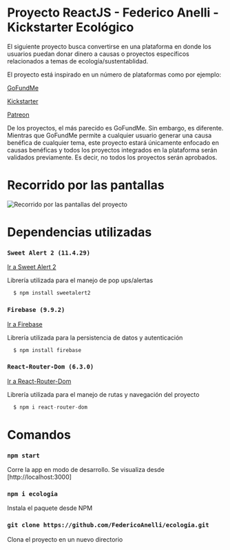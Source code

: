 # Proyecto ReactJS - Federico Anelli - Kickstarter Ecológico

El siguiente proyecto busca convertirse en una plataforma en donde los usuarios puedan donar dinero a causas o proyectos específicos relacionados a temas de ecología/sustentablidad.

El proyecto está inspirado en un número de plataformas como por ejemplo:

[GoFundMe](https://gofundme.com)

[Kickstarter](https://kickstarter.com)

[Patreon](https://www.patreon.com/)

De los proyectos, el más parecido es GoFundMe. Sin embargo, es diferente. Mientras que GoFundMe permite a cualquier usuario generar una causa benéfica de cualquier tema, este proyecto estará únicamente enfocado en causas benéficas y todos los proyectos integrados en la plataforma serán validados previamente. Es decir, no todos los proyectos serán aprobados.




# Recorrido por las pantallas


![Recorrido por las pantallas del proyecto](https://github.com/FedericoAnelli/ecologia/raw/main/src/components/assets/videoTutorial.gif)




# Dependencias utilizadas

### `Sweet Alert 2 (11.4.29)`

[Ir a Sweet Alert 2](https://sweetalert2.github.io/)

Librería utilizada para el manejo de pop ups/alertas
```javascript
  $ npm install sweetalert2
```

### `Firebase (9.9.2)`

[Ir a Firebase](https://firebase.google.com/)

Librería utilizada para la persistencia de datos y autenticación
```javascript
  $ npm install firebase
```

### `React-Router-Dom (6.3.0)`

[Ir a React-Router-Dom](https://reactrouter.com/en/main)

Librería utilizada para el manejo de rutas y navegación del proyecto

```javascript
  $ npm i react-router-dom
```




# Comandos

### `npm start`

Corre la app en modo de desarrollo.
Se visualiza desde [http://localhost:3000]

### `npm i ecologia`

Instala el paquete desde NPM

### `git clone https://github.com/FedericoAnelli/ecologia.git`

Clona el proyecto en un nuevo directorio
